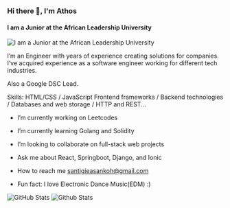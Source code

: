 ### Hi there 👋, I'm Athos
#### I am a Junior at the African Leadership University 
![I am a Junior at the African Leadership University ](https://i.pinimg.com/originals/4c/54/ac/4c54acde486e1ef07a284d222077c06b.jpg)

I’m an Engineer with years of experience creating solutions for companies. I’ve acquired experience as a software engineer working for different tech industries.

Also a Google DSC Lead.

Skills: HTML/CSS / JavaScript Frontend frameworks / Backend technologies / Databases and web storage / HTTP and REST...

- I’m currently working on Leetcodes

- I’m currently learning Golang and Solidity

- I’m looking to collaborate on full-stack web projects

- Ask me about React, Springboot, Django, and Ionic

- How to reach me santigieasankoh@gmail.com

- Fun fact: I love Electronic Dance Music(EDM) :)

![GitHub Stats](https://github-readme-stats.vercel.app/api?username=santigio&theme=radical)
![Github Stats](https://github-readme-streak-stats.herokuapp.com/?user=santigio)





